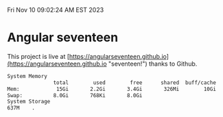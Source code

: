 Fri Nov 10 09:02:24 AM EST 2023

# Angular seventeen


This project is live at [https://angularseventeen.github.io](https://angularseventeen.github.io "seventeen!") thanks to Github.

```bash
System Memory
               total        used        free      shared  buff/cache   available
Mem:            15Gi       2.2Gi       3.4Gi       326Mi        10Gi        13Gi
Swap:          8.0Gi       768Ki       8.0Gi
System Storage
637M	.
```

